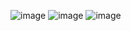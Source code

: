 ![image](https://user-images.githubusercontent.com/39708272/160120646-b4d5762f-70be-47d1-8c2d-85c828769e52.png)
![image](https://user-images.githubusercontent.com/39708272/160120653-068c00c0-71d3-4e68-aa85-a6d6e1fcce66.png)
![image](https://user-images.githubusercontent.com/39708272/160120665-a071d4f8-710f-412a-bc80-f8aacec7dc87.png)
